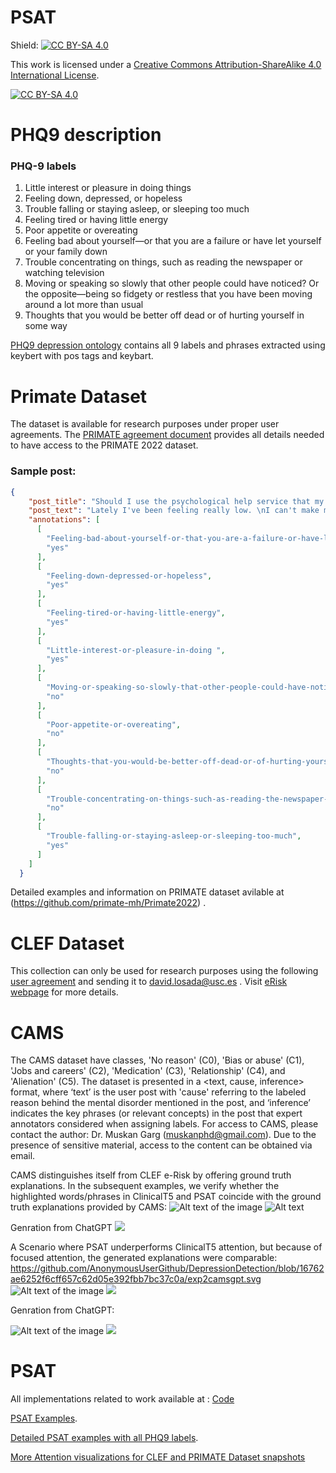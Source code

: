 # PSAT

Shield: [![CC BY-SA 4.0][cc-by-sa-shield]][cc-by-sa]

This work is licensed under a
[Creative Commons Attribution-ShareAlike 4.0 International License][cc-by-sa].

[![CC BY-SA 4.0][cc-by-sa-image]][cc-by-sa]

[cc-by-sa]: http://creativecommons.org/licenses/by-sa/4.0/
[cc-by-sa-image]: https://licensebuttons.net/l/by-sa/4.0/88x31.png
[cc-by-sa-shield]: https://img.shields.io/badge/License-CC%20BY--SA%204.0-lightgrey.svg


# PHQ9 description 

### PHQ-9 labels
1) Little interest or pleasure in doing things
2) Feeling down, depressed, or hopeless
3) Trouble falling or staying asleep, or sleeping too much
4) Feeling tired or having little energy
5) Poor appetite or overeating	
6) Feeling bad about yourself—or that you are a failure or have let yourself or your family down
7) Trouble concentrating on things, such as reading the newspaper or watching television
8) Moving or speaking so slowly that other people could have noticed? Or the opposite—being so fidgety or restless that you have been moving around a lot more than usual
9) Thoughts that you would be better off dead or of hurting yourself in some way


[PHQ9 depression ontology](https://github.com/AnonymousUserGithub/DepressionDetection/blob/main/PSAT%20Results/PHQ9%20depression%20ontology.csv) contains all 9 labels and phrases extracted using keybert with pos tags and keybart.


# Primate Dataset

The dataset is available for research purposes under proper user agreements. The [PRIMATE agreement document](https://github.com/primate-mh/Primate2022/blob/main/Primate2022_agreement.pdf) provides all details needed to have access to the PRIMATE 2022 dataset.

### Sample post:

```json
{
    "post_title": "Should I use the psychological help service that my university provides for free?",
    "post_text": "Lately I've been feeling really low. \nI can't make myself leave the bed, I start crying out of the blue and everything is just so heavy. \nI think I've always suffered from some kind of depression but I've never been to therapy because I couldn't afford it on my own and my family didn't ever suspect anything. \nNow I live on my own in another city. Yesterday I discovered that my university provides psychological help for students for free. Do you think I should give it a go? \nI'm a bit afraid because I don't know what to expect and I don't really know what to tell them when I'll be there. I know they don't provide help for very serious issues (you'll need a psychiatrist for that) and I hope they don't take care for only \"university related problems\".\nOn the other hand, I have nothing to lose because it's free.\nDid you ever try anything like that? \n",
    "annotations": [
      [
        "Feeling-bad-about-yourself-or-that-you-are-a-failure-or-have-let-yourself-or-your-family-down",
        "yes"
      ],
      [
        "Feeling-down-depressed-or-hopeless",
        "yes"
      ],
      [
        "Feeling-tired-or-having-little-energy",
        "yes"
      ],
      [
        "Little-interest-or-pleasure-in-doing ",
        "yes"
      ],
      [
        "Moving-or-speaking-so-slowly-that-other-people-could-have-noticed-Or-the-opposite-being-so-fidgety-or-restless-that-you-have-been-moving-around-a-lot-more-than-usual",
        "no"
      ],
      [
        "Poor-appetite-or-overeating",
        "no"
      ],
      [
        "Thoughts-that-you-would-be-better-off-dead-or-of-hurting-yourself-in-some-way",
        "no"
      ],
      [
        "Trouble-concentrating-on-things-such-as-reading-the-newspaper-or-watching-television",
        "no"
      ],
      [
        "Trouble-falling-or-staying-asleep-or-sleeping-too-much",
        "yes"
      ]
    ]
  }
```
Detailed examples and information on PRIMATE dataset avilable at (https://github.com/primate-mh/Primate2022) .

# CLEF Dataset

This collection can only be used for research purposes using the following [user agreement](https://tec.citius.usc.es/ir/code/eRisk2018_agreement.odt) and sending it to david.losada@usc.es . Visit [eRisk webpage](https://tec.citius.usc.es/ir/code/eRisk2022.html) for more details.

# CAMS

The CAMS dataset have classes, 'No reason' (C0), 'Bias or abuse' (C1), 'Jobs and careers' (C2), 'Medication' (C3), 'Relationship' (C4), and 'Alienation' (C5). The dataset is presented in a <text, cause, inference> format, where ‘text’ is the user post with 'cause' referring to the labeled reason behind the mental disorder mentioned in the post, and ‘inference’ indicates the key phrases (or relevant concepts) in the post that expert annotators considered when assigning labels. For access to CAMS, please contact the author: Dr. Muskan Garg (muskanphd@gmail.com). Due to the presence of sensitive material, access to the content can be obtained via email.

CAMS distinguishes itself from CLEF e-Risk by offering ground truth explanations. In the subsequent examples, we verify whether the highlighted words/phrases in ClinicalT5 and PSAT coincide with the ground truth explanations provided by CAMS:
![Alt text of the image](https://github.com/AnonymousUserGithub/DepressionDetection/blob/3404a53d65a0ff0eb394cf5e21aa29c59dc735e9/Examples%20for%20PSAT.jpg)
![Alt text](https://github.com/AnonymousUserGithub/DepressionDetection/blob/8ee3dd64bbb819221a2a69767937639312798fdf/gptexplation.svg
)

Genration from ChatGPT
<img src="https://github.com/AnonymousUserGithub/DepressionDetection/blob/8ee3dd64bbb819221a2a69767937639312798fdf/gptexplation.svg
">

A Scenario where PSAT underperforms ClinicalT5 attention, but because of focused attention, the generated explanations were comparable:
https://github.com/AnonymousUserGithub/DepressionDetection/blob/16762ae6252f6cff657c62d05e392fbb7bc37c0a/exp2camsgpt.svg
![Alt text of the image](https://github.com/AnonymousUserGithub/DepressionDetection/blob/16762ae6252f6cff657c62d05e392fbb7bc37c0a/exp2camsgpt.svg)
<img src="https://github.com/AnonymousUserGithub/DepressionDetection/blob/16762ae6252f6cff657c62d05e392fbb7bc37c0a/exp2camsgpt.svg">

Genration from ChatGPT:

![Alt text of the image](https://github.com/AnonymousUserGithub/DepressionDetection/blob/16762ae6252f6cff657c62d05e392fbb7bc37c0a/exp2cams.svg)
<img src="https://github.com/AnonymousUserGithub/DepressionDetection/blob/16762ae6252f6cff657c62d05e392fbb7bc37c0a/exp2cams.svg">

# PSAT

All implementations related to work available at : [Code](https://github.com/AnonymousUserGithub/DepressionDetection/tree/main/PSAT%20Results/Code)

[PSAT Examples](https://github.com/AnonymousUserGithub/DepressionDetection/blob/main/Examples%20for%20PSAT-1.pdf). 

[Detailed PSAT examples with all PHQ9 labels](https://github.com/AnonymousUserGithub/DepressionDetection/blob/main/MoreExamplesWithPSAT.pdf).

[More Attention visualizations for CLEF and PRIMATE Dataset snapshots](https://github.com/AnonymousUserGithub/DepressionDetection/tree/main/PSAT%20Results/Attention%20Visulaization%20Experiment%20Snapshots)
